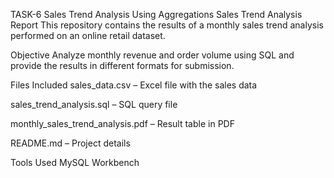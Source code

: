 TASK-6
Sales Trend Analysis Using Aggregations
Sales Trend Analysis Report
This repository contains the results of a monthly sales trend analysis performed on an online retail dataset.

Objective
Analyze monthly revenue and order volume using SQL and provide the results in different formats for submission.

Files Included
sales_data.csv – Excel file with the sales data

sales_trend_analysis.sql – SQL query file

monthly_sales_trend_analysis.pdf – Result table in PDF

README.md – Project details

Tools Used
MySQL Workbench
